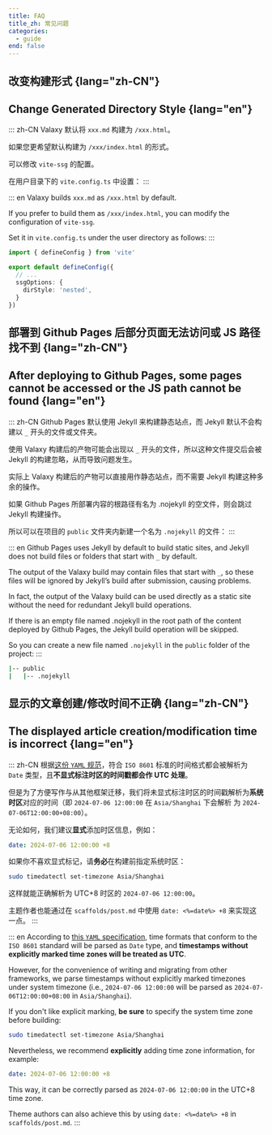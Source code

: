 ```yaml
---
title: FAQ
title_zh: 常见问题
categories:
  - guide
end: false
---
```


## 改变构建形式 {lang="zh-CN"}

## Change Generated Directory Style {lang="en"}

::: zh-CN
Valaxy 默认将 `xxx.md` 构建为 `/xxx.html`。

如果您更希望默认构建为 `/xxx/index.html` 的形式。

可以修改 `vite-ssg` 的配置。

在用户目录下的 `vite.config.ts` 中设置：
:::

::: en
Valaxy builds `xxx.md` as `/xxx.html` by default.

If you prefer to build them as `/xxx/index.html`, you can modify the configuration of `vite-ssg`.

Set it in `vite.config.ts` under the user directory as follows:
:::

```ts
import { defineConfig } from 'vite'

export default defineConfig({
  // ...
  ssgOptions: {
    dirStyle: 'nested',
  }
})
```

## 部署到 Github Pages 后部分页面无法访问或 JS 路径找不到 {lang="zh-CN"}

## After deploying to Github Pages, some pages cannot be accessed or the JS path cannot be found {lang="en"}

::: zh-CN
Github Pages 默认使用 Jekyll 来构建静态站点，而 Jekyll 默认不会构建以 `_` 开头的文件或文件夹。

使用 Valaxy 构建后的产物可能会出现以 `_` 开头的文件，所以这种文件提交后会被 Jekyll 的构建忽略，从而导致问题发生。

实际上 Valaxy 构建后的产物可以直接用作静态站点，而不需要 Jekyll 构建这种多余的操作。

如果 Github Pages 所部署内容的根路径有名为 .nojekyll 的空文件，则会跳过 Jekyll 构建操作。

所以可以在项目的 `public` 文件夹内新建一个名为 `.nojekyll` 的文件：
:::

::: en
Github Pages uses Jekyll by default to build static sites, and Jekyll does not build files or folders that start with `_` by default.

The output of the Valaxy build may contain files that start with `_`, so these files will be ignored by Jekyll’s build after submission, causing problems.

In fact, the output of the Valaxy build can be used directly as a static site without the need for redundant Jekyll build operations.

If there is an empty file named .nojekyll in the root path of the content deployed by Github Pages, the Jekyll build operation will be skipped.

So you can create a new file named `.nojekyll` in the `public` folder of the project:
:::

```bash
|-- public
|   |-- .nojekyll
```

## 显示的文章创建/修改时间不正确 {lang="zh-CN"}

## The displayed article creation/modification time is incorrect {lang="en"}

::: zh-CN
根据[这份 `YAML` 规范](https://yaml.org/type/timestamp.html)，符合 `ISO 8601` 标准的时间格式都会被解析为 `Date` 类型，且**不显式标注时区的时间戳都会作 UTC 处理**。

但是为了方便写作与从其他框架迁移，我们将未显式标注时区的时间戳解析为**系统时区**对应的时间（即 `2024-07-06 12:00:00` 在 `Asia/Shanghai` 下会解析 为 `2024-07-06T12:00:00+08:00`）。

无论如何，我们建议**显式**添加时区信息，例如：

```yaml
date: 2024-07-06 12:00:00 +8
```

如果你不喜欢显式标记，请**务必**在构建前指定系统时区：

```bash
sudo timedatectl set-timezone Asia/Shanghai
```

这样就能正确解析为 UTC+8 时区的 `2024-07-06 12:00:00`。

主题作者也能通过在 `scaffolds/post.md` 中使用 `date: <%=date%> +8` 来实现这一点。
:::

::: en
According to [this `YAML` specification](https://yaml.org/type/timestamp.html), time formats that conform to the `ISO 8601` standard will be parsed as `Date` type, and **timestamps without explicitly marked time zones will be treated as UTC**.

However, for the convenience of writing and migrating from other frameworks, we parse timestamps without explicitly marked timezones under system timezone (i.e., `2024-07-06 12:00:00` will be parsed as `2024-07-06T12:00:00+08:00` in `Asia/Shanghai`).

If you don't like explicit marking, **be sure** to specify the system time zone before building:

```bash
sudo timedatectl set-timezone Asia/Shanghai
```

Nevertheless, we recommend **explicitly** adding time zone information, for example:

```yaml
date: 2024-07-06 12:00:00 +8
```

This way, it can be correctly parsed as `2024-07-06 12:00:00` in the UTC+8 time zone.

Theme authors can also achieve this by using `date: <%=date%> +8` in `scaffolds/post.md`.
:::
